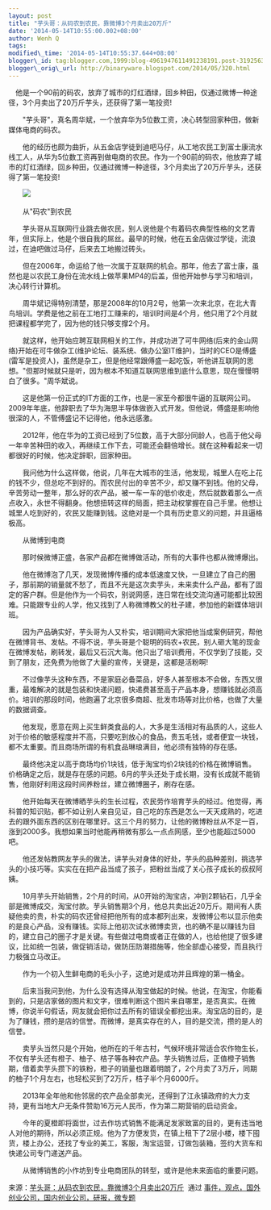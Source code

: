 ```yaml
--- 
layout: post 
title: "芋头哥：从码农到农民，靠微博3个月卖出20万斤"
date: '2014-05-14T10:55:00.002+08:00' 
author: Wenh Q
tags:
modified\_time: '2014-05-14T10:55:37.644+08:00' 
blogger\_id: tag:blogger.com,1999:blog-4961947611491238191.post-3192563644854892345
blogger\_orig\_url: http://binaryware.blogspot.com/2014/05/320.html
---
```

　他是一个90前的码农，放弃了城市的灯红酒绿，回乡种田，仅通过微博一种途径，3个月卖出了20万斤芋头，还获得了第一笔投资!



　　"芋头哥"，真名周华斌，一个放弃华为5位数工资，决心转型回家种田，做新媒体电商的码农。



　　他的经历也颇为曲折，从五金店学徒到迪吧马仔，从工地农民工到富士康流水线工人，从华为5位数工资再到做电商的农民。作为一个90前的码农，他放弃了城市的灯红酒绿，回乡种田，仅通过微博一种途径，3个月卖出了20万斤芋头，还获得了第一笔投资!



　　![](https://images-blogger-opensocial.googleusercontent.com/gadgets/proxy?url=http%3A%2F%2Fwww.kuailiyu.com%2Fuploadfile%2F2014%2F0508%2F20140508035055822.jpg&container=blogger&gadget=a&rewriteMime=image%2F*)







　　从"码农"到农民



　　芋头哥从互联网行业跳去做农民，别人说他是个有着码农典型性格的文艺青年，但实际上，他是个很自我的屌丝。最早的时候，他在五金店做过学徒，流浪过，在迪吧做过马仔，后来去工地搬过砖头。



　　但在2006年，命运给了他一次属于互联网的机会。那年，他去了富士康，虽然也是以农民工身份在流水线上做苹果MP4的后盖，但他开始参与学习和培训，决心转行计算机。



　　周华斌记得特别清楚，那是2008年的10月2号，他第一次来北京，在北大青鸟培训。学费是他之前在工地打工赚来的，培训时间是4个月，他只用了2个月就把课程都学完了，因为他的钱只够支撑2个月。



　　就这样，他开始应聘互联网相关的工作，并成功进了可牛网络(后来的金山网络)开始在可牛做杂工(维护论坛、装系统、做办公室IT维护)，当时的CEO是傅盛(雷军是投资人)，虽然是杂工，但是他经常跟傅盛一起吃饭，听他讲互联网的思想。"但那时候就只是听，因为根本不知道互联网思维到底什么意思，现在慢慢明白了很多。"周华斌说。



　　这是他第一份正式的IT方面的工作，也是一家至今都很牛逼的互联网公司。2009年年底，他辞职去了华为海思半导体做嵌入式开发。但他说，傅盛是影响他很深的人，不管傅盛记不记得他，他永远感激。



　　2012年，他在华为的工资已经到了5位数，高于大部分同龄人，也高于他父母一年辛苦种田的收入，再继续工作下去，可能还会翻倍增长。就在这种看起来一切都很好的时候，他决定辞职，回家种田。



　　我问他为什么这样做，他说，几年在大城市的生活，他发现，城里人在吃上花的钱不少，但总吃不到好的。而农民付出的辛苦不少，却又赚不到钱。他的父母，辛苦劳动一整年，那么好的农产品，被一车一车的低价收走，然后就数着那么一点点收入，永世不得翻身。他想扭转这样的局面，把主动权掌握在自己手里。他想让城里人吃到好的，农民又能赚到钱。这绝对是一个具有历史意义的问题，并且逼格极高。



　　从微博到电商



　　那时候微博正盛，各家产品都在微博做活动，所有的大事件也都从微博爆出。



　　他在微博泡了几天，发现微博传播的成本低速度又快，一旦建立了自己的圈子，那前期的销量就不愁了，而且不光是这次卖芋头，未来卖什么产品，都有了固定的客户群。但是他作为一个码农，别说网感，连日常在线交流沟通可能都比较困难。只能跟专业的人学，他又找到了人称微博教父的杜子建，参加他的新媒体培训班。



　　因为产品确实好，芋头哥为人又朴实，培训期间大家把他当成案例研究，帮他在微博背书、发帖。不得不说，芋头哥是个聪明的码农+农民，别人砸大笔的现金在微博发帖，刷转发，最后又石沉大海。他只出了培训费用，不仅学到了技能，交到了朋友，还免费为他做了大量的宣传，关键是，这都是活粉啊!



　　不过像芋头这种东西，不是家庭必备菜品，好多人甚至根本不会做，东西又很重，最难解决的就是包装和快递问题，快递费甚至高于产品本身，想赚钱就必须高价。培训的那段时间，他跑遍了北京很多商超、批发市场等对比价格，也做了大量的数据调查。



　　他发现，愿意在网上买生鲜类食品的人，大多是生活相对有品质的人，这些人对于价格的敏感程度并不高，只要吃到放心的食品，贵五毛钱，或者便宜一块钱，都不太重要。而且商场所谓的有机食品琳琅满目，他必须有独特的存在感。



　　最终他决定以高于商场均价1块钱，低于淘宝均价2块钱的价格在微博销售。价格确定之后，就是存在感的问题。6月的芋头还处于成长期，没有长成就不能销售，他刚好利用这段时间养粉丝，建立微博圈子，刷存在感。



　　他开始每天在微博晒芋头的生长过程，农民劳作培育芋头的经过。他觉得，再科普的知识贴，都不如让别人亲自见证，自己吃的东西是怎么一天天成熟的，吃进去的跟外面东西的区别在哪里好。这三个月的努力，让他的微博粉丝从不足一百，涨到2000多。我想如果当时他能再稍微有那么一点点网感，至少也能超过5000吧。



　　他还发帖教网友芋头的做法，讲芋头对身体的好处，芋头的品种差别，挑选芋头的小技巧等。实实在在把产品当成了孩子，把粉丝当成了关心孩子成长的叔叔阿姨。



　　10月芋头开始销售，2个月的时间，从0开始的淘宝店，冲到2颗钻石，几乎全部是微博成交，淘宝付款。芋头销售期3个月，他总共卖出近20万斤。期间有人质疑他卖的贵，朴实的码农还曾经把他所有的成本都列出来，发微博公布以显示他卖的是良心产品，没有赚钱。实际上他初次试水微博卖货，也的确不是以赚钱为目的，建立自己的圈子才是关键。有些做过电商或者正在做的人，也给他提了很多建议，比如统一包装，做促销活动，做防压防潮措施等，他全部虚心接受，而且执行力极强立马改正。



　　作为一个初入生鲜电商的毛头小子，这绝对是成功并且辉煌的第一桶金。



　　后来当我问到他，为什么没有选择从淘宝做起的时候。他说，在淘宝，你能看到的，只是店家做的图片和文字，很难判断这个图片来自哪里，是否真实。在微博，你说半句假话，网友就会把你过去所有的错误全都挖出来。淘宝店的目的，是为了赚钱，攒的是店的信誉。而微博，是真实存在的人，目的是交流，攒的是人的信誉。



　　卖芋头当然只是个开始，他所在的千年古村，气候环境非常适合农作物生长，不仅有芋头还有橙子、柚子、桔子等各种农产品。芋头销售过后，正值橙子销售期，借着卖芋头攒下的铁粉，橙子的销量也跟着明朗了，2个月卖了3万斤，同期的柚子1个月左右，也轻松买到了2万斤，桔子半个月6000斤。



　　2013年全年他和他邻居的农产品全部卖光，还得到了江永镇政府的大力支持，更有当地大户无条件赞助16万元人民币，作为第二期营销的启动资金。



　　今年的夏橙即将面世，过去作坊式销售不能满足发家致富的目的，更有违当地人对他的期待，所以必须正规。他为了方便发货，在镇上租下了2层小楼，楼下囤货，楼上办公，还找了专业的美工，客服，淘宝运营，订做包装箱，签约大货车和快递公司专门递送产品。



　　从微博销售的小作坊到专业电商团队的转型，或许是他未来面临的重要问题。
<div>




</div>

<div>

来源：[芋头哥：从码农到农民，靠微博3个月卖出20万斤](http://www.kuailiyu.com/article/9749.html)  通过 [事件，观点，国外创业公司，国内创业公司，研报，微专题](http://www.kuailiyu.com/)

</div>
